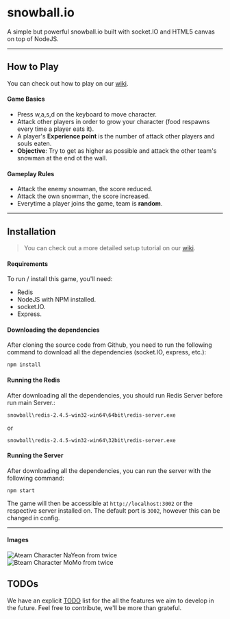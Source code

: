 snowball.io
=============

A simple but powerful snowball.io built with socket.IO and HTML5 canvas on top of NodeJS.

<!--need game screenshot image-->

<!--need deomo-->
---

## How to Play
You can check out how to play on our [wiki](https://github.com/firepunch/snowball/wiki/How-to-Play).

#### Game Basics
- Press w,a,s,d on the keyboard to move character.
- Attack other players in order to grow your character (food respawns every time a player eats it).
- A player's **Experience point** is the number of attack other players and souls eaten.
- **Objective**: Try to get as higher as possible and attack the other team's snowman at the end ot the wall.

#### Gameplay Rules
- Attack the enemy snowman, the score reduced.
- Attack the own snowman, the score increased.
- Everytime a player joins the game, team is **random**.
<!-- need speed, throw power, max ball count, ball demage, ball hp, jump demage explanation. -->

---
<!--
## Latest Changes
- Game logic is handled by the server
- The client side is for rendering of the canvas and it's items only.
- Mobile optimisation. 
---
-->

## Installation
<!--
You can simply click one of the buttons below to easily deploy this repo to Bluemix or Heroku:

[![Deploy to Bluemix](https://bluemix.net/deploy/button.png)](https://bluemix.net/deploy?repository=https://github.com/huytd/agar.io-clone)
[![Deploy to Heroku](https://www.herokucdn.com/deploy/button.png)](https://heroku.com/deploy)

Or...
-->

>You can check out a more detailed setup tutorial on our [wiki](https://github.com/firepunch/snowball/wiki/Setup).

#### Requirements
To run / install this game, you'll need: 
- Redis
- NodeJS with NPM installed.
- socket.IO.
- Express.


#### Downloading the dependencies
After cloning the source code from Github, you need to run the following command to download all the dependencies (socket.IO, express, etc.):

```
npm install
```

#### Running the Redis
After downloading all the dependencies, you should run Redis Server before run main Server.:
```
snowball\redis-2.4.5-win32-win64\64bit\redis-server.exe
```
or
```
snowball\redis-2.4.5-win32-win64\32bit\redis-server.exe
```

#### Running the Server
After downloading all the dependencies, you can run the server with the following command:

```
npm start
```

The game will then be accessible at `http://localhost:3002` or the respective server installed on. The default port is `3002`, however this can be changed in config.

---
#### Images
![Ateam Character NaYeon from twice](/readMeImages/MY1.png)
![Bteam Character MoMo from twice](/readMeImages/MY1.png)
<!--
## FAQ
1. **What is this game?**

  This is a clone of the game [Agar.IO](http://agar.io/). Someone said that Agar.IO is a clone of an iPad game called Osmos, but we haven't tried it yet. (Cloneception? :P)
  
2. **Why would you make a clone of this game?**

  Well, while the original game is still online, it is closed-source, and sometimes, it suffers from massive lag. That's why we want to make an open source version of it: for educational purposes, and to let the community add the features that they want, self-host it on their own servers, have fun with friends and more.
  
3. **Any plans on adding an online server to compete with Agar.IO or making money out of it?**

  No. This game belongs to the open-source community, and we have no plans on making money out of it nor competing with anything. But you can of course create your own public server, let us know if you do so and we can add it to our Live Demos list!
  
4. **Can I deploy this game to my own server?**

  Sure you can! That's what it's made for! ;)
  
5. **I don't like HTML5 canvas. Can I write my own game client with this server?**

  Of course! As long as your client supports WebSockets, you can write your game client in any language/technology, even with Unity3D if you want (there is an open source library for Unity to communicate with WebSockets)!
  
6. **Can I use some code of this project on my own?**

  Yes you can.

## For Developers
 - [Game Architecture](https://github.com/huytd/agar.io-clone/wiki/Game-Architecture) to understand how the backend works.
 - If you want to start your own project, I recommend you use [this template](https://github.com/huytd/node-online-game-template). Happy developing!
-->

## TODOs
 We have an explicit [TODO](https://github.com/firepunch/snowball/wiki/Coming-Features) list for the all the features we aim to develop in the future. Feel free to contribute, we'll be more than grateful.

<!--
## License
>You can check out the full license [here](https://github.com/huytd/agar.io-clone/blob/master/LICENSE).

This project is licensed under the terms of the **MIT** license.
-->
